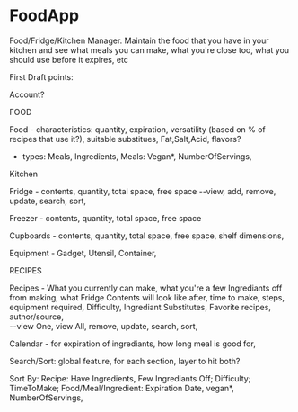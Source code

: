 # FoodApp
Food/Fridge/Kitchen Manager. Maintain the food that you have in your kitchen and see what meals you can make, what you're close too, what you should use before it expires, etc


First Draft points:

Account?

FOOD

Food - characteristics: quantity, expiration, versatility (based on % of recipes that use it?), suitable substitues, Fat,Salt,Acid, flavors? 
- types: Meals, Ingredients, Meals: Vegan*, NumberOfServings, 


Kitchen

Fridge - contents, quantity, total space, free space
 --view, add, remove, update, search, sort,

Freezer - contents, quantity, total space, free space

Cupboards - contents, quantity, total space, free space, shelf dimensions, 

Equipment - Gadget, Utensil, Container, 
 
 RECIPES
 
 Recipes - What you currently can make, what you're a few Ingrediants off from making, what Fridge Contents will look like after, time to make, steps, equipment required, Difficulty, Ingrediant Substitutes, Favorite recipes, author/source,  
 --view One, view All, remove, update, search, sort, 
 

 
 Calendar - for expiration of ingrediants, how long meal is good for, 
 
 
 Search/Sort: global feature, for each section, layer to hit both?
 
 Sort By: 
 Recipe: Have Ingredients, Few Ingrediants Off; Difficulty; TimeToMake; 
Food/Meal/Ingredient: Expiration Date, vegan*, NumberOfServings, 
